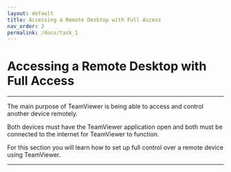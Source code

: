 ```yaml
---
layout: default
title: Accessing a Remote Desktop with Full Access
nav_order: 2
permalink: /docs/task_1
---
```


# Accessing a Remote Desktop with Full Access

---

The main purpose of TeamViewer is being able to access and control another device remotely. 

Both devices must have the TeamViewer application open and both must be connected to the internet for TeamViewer to function.

For this section you will learn how to set up full control over a remote device using TeamViewer.

---
